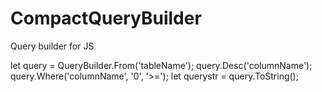 # CompactQueryBuilder
Query builder for JS

let query = QueryBuilder.From('tableName');
    query.Desc('columnName');
    query.Where('columnName', '0', '>=');
    let querystr = query.ToString();